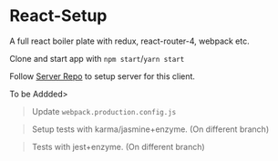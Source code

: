 # React-Setup
A full react boiler plate with redux, react-router-4, webpack etc.

Clone and start app with `npm start`/`yarn start`


Follow [Server Repo](https://github.com/kimobrian/JSON-SERVER/tree/master) to setup server for this client.

To be Addded>

> Update `webpack.production.config.js`

> Setup tests with karma/jasmine+enzyme. (On different branch)

> Tests with jest+enzyme. (On different branch)

